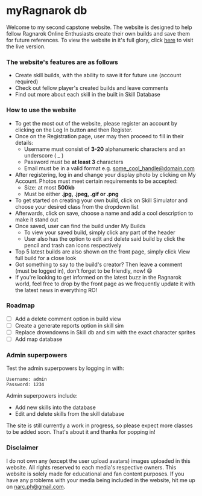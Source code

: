 # myRagnarok db

Welcome to my second capstone website. The website is designed to help fellow Ragnarok Online Enthusiasts create their own builds and save them for future references. To view the website in it's full glory, click [here](http://myragnarokdb.x10host.com) to visit the live version.

### The website's features are as follows
- Create skill builds, with the ability to save it for future use (account required)
- Check out fellow player's created builds and leave comments
- Find out more about each skill in the built in Skill Database

### How to use the website
- To get the most out of the website, please register an account by clicking on the Log In button and then Register.
- Once on the Registration page, user may then proceed to fill in their details:
	- Username must consist of **3-20** alphanumeric characters and an underscore ( _ )
	- Password must be **at least 3** characters
	- Email must be in a valid format e.g. some_cool_handle@domain.com
- After registering, log in and change your display photo by clicking on My Account. Photos must meet certain requirements to be accepted:
	- Size: at most **500kb**
	- Must be either **.jpg, .jpeg, .gif or .png**
- To get started on creating your own build, click on Skill Simulator and choose your desired class from the dropdown list
- Afterwards, click on save, choose a name and add a cool description to make it stand out
- Once saved, user can find the build under My Builds
	- To view your saved build, simply click any part of the header
	- User also has the option to edit and delete said build by click the pencil and trash can icons respectively
- Top 5 latest builds are also shown on the front page, simply click View full build for a close look
- Got something to say to the build's creator? Then leave a comment (must be logged in), don't forget to be friendly, now! :smile:
- If you're looking to get informed on the latest buzz in the Ragnarok world, feel free to drop by the front page as we frequently update it with the latest news in everything RO!

### Roadmap
- [ ] Add a delete comment option in build view
- [ ] Create a generate reports option in skill sim
- [ ] Replace drowndowns in Skill db and sim with the exact character sprites
- [ ] Add map database

### Admin superpowers
Test the admin superpowers by logging in with:
```
Username: admin
Password: 1234
```
Admin superpowers include:
- Add new skills into the database
- Edit and delete skills from the skill database

The site is still currently a work in progress, so please expect more classes to be added soon.
That's about it and thanks for popping in!

### Disclaimer
I do not own any (except the user upload avatars) images uploaded in this website. All rights reserved to each media's respective owners. This website is solely made for educational and fan content purposes. If you have any problems with your media being included in the website, hit me up on narc.ph@gmail.com.